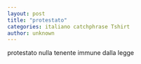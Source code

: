 ```yaml
---
layout: post
title: "protestato"
categories: italiano catchphrase Tshirt
author: unknown
---
```

protestato nulla tenente immune dalla legge
